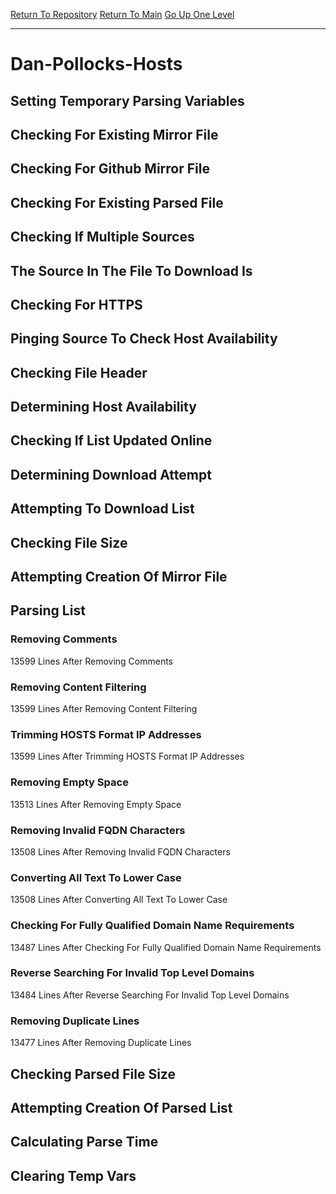 [Return To Repository](https://github.com/deathbybandaid/piholeparser/)
[Return To Main](https://github.com/deathbybandaid/piholeparser/blob/master/RecentRunLogs/Mainlog.md)
[Go Up One Level](https://github.com/deathbybandaid/piholeparser/blob/master/RecentRunLogs/TopLevelScripts/30-Processing-External-Blacklists.md)
____________________________________
# Dan-Pollocks-Hosts
## Setting Temporary Parsing Variables
## Checking For Existing Mirror File
## Checking For Github Mirror File
## Checking For Existing Parsed File
## Checking If Multiple Sources
## The Source In The File To Download Is
## Checking For HTTPS
## Pinging Source To Check Host Availability
## Checking File Header
## Determining Host Availability
## Checking If List Updated Online
## Determining Download Attempt
## Attempting To Download List
## Checking File Size
## Attempting Creation Of Mirror File
## Parsing List
### Removing Comments
13599 Lines After Removing Comments
### Removing Content Filtering
13599 Lines After Removing Content Filtering
### Trimming HOSTS Format IP Addresses
13599 Lines After Trimming HOSTS Format IP Addresses
### Removing Empty Space
13513 Lines After Removing Empty Space
### Removing Invalid FQDN Characters
13508 Lines After Removing Invalid FQDN Characters
### Converting All Text To Lower Case
13508 Lines After Converting All Text To Lower Case
### Checking For Fully Qualified Domain Name Requirements
13487 Lines After Checking For Fully Qualified Domain Name Requirements
### Reverse Searching For Invalid Top Level Domains
13484 Lines After Reverse Searching For Invalid Top Level Domains
### Removing Duplicate Lines
13477 Lines After Removing Duplicate Lines
## Checking Parsed File Size
## Attempting Creation Of Parsed List
## Calculating Parse Time
## Clearing Temp Vars
